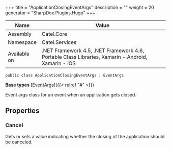 

+++
title = "ApplicationClosingEventArgs" 
description = ""
weight = 20
generator = "SharpDox.Plugins.Hugo"
+++

Name|Value
---|---
Assembly|Catel.Core
Namespace|Catel.Services
Available on|.NET Framework 4.5, .NET Framework 4.6, Portable Class Libraries, Xamarin - Android, Xamarin - iOS

```
public class ApplicationClosingEventArgs : EventArgs
```

**Base types**
[EventArgs]({{< relref "#" >}})

Event args class for an event when an application gets closed.

## Properties

### Cancel

Gets or sets a value indicating whether the closing of the application should be canceled.

